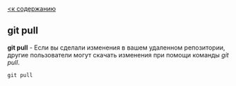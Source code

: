 [<к содержанию](./redme.md)

## git pull

**git pull** - Если вы сделали изменения в вашем удаленном репозитории, другие пользователи могут скачать изменения при помощи команды *git pull*.


```bash=
git pull
```